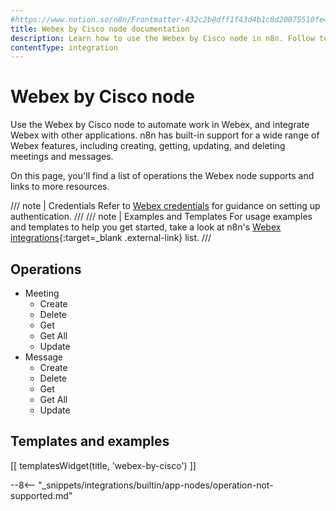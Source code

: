 ```yaml
---
#https://www.notion.so/n8n/Frontmatter-432c2b8dff1f43d4b1c8d20075510fe4
title: Webex by Cisco node documentation
description: Learn how to use the Webex by Cisco node in n8n. Follow technical documentation to integrate Webex by Cisco node into your workflows.
contentType: integration
---
```


# Webex by Cisco node

Use the Webex by Cisco node to automate work in Webex, and integrate Webex with other applications. n8n has built-in support for a wide range of Webex features, including creating, getting, updating, and deleting meetings and messages.

On this page, you'll find a list of operations the Webex node supports and links to more resources.

/// note | Credentials
Refer to [Webex credentials](/integrations/builtin/credentials/ciscowebex/) for guidance on setting up authentication. 
///
/// note | Examples and Templates
For usage examples and templates to help you get started, take a look at n8n's [Webex integrations](https://n8n.io/integrations/webex-by-cisco/){:target=_blank .external-link} list.
///

## Operations

* Meeting
    * Create
    * Delete
    * Get
    * Get All
    * Update
* Message
    * Create
    * Delete
    * Get
    * Get All
    * Update

## Templates and examples

<!-- see https://www.notion.so/n8n/Pull-in-templates-for-the-integrations-pages-37c716837b804d30a33b47475f6e3780 -->
[[ templatesWidget(title, 'webex-by-cisco') ]]

--8<-- "_snippets/integrations/builtin/app-nodes/operation-not-supported.md"

